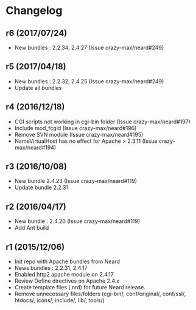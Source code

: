 # Changelog

## r6 (2017/07/24)

* New bundles : 2.2.34, 2.4.27 (Issue crazy-max/neard#249)

## r5 (2017/04/18)

* New bundles : 2.2.32, 2.4.25 (Issue crazy-max/neard#249)
* Update all bundles

## r4 (2016/12/18)

* CGI scripts not working in cgi-bin folder (Issue crazy-max/neard#197)
* Include mod_fcgid (Issue crazy-max/neard#196)
* Remove SVN module (Issue crazy-max/neard#195)
* NameVirtualHost has no effect for Apache > 2.3.11 (Issue crazy-max/neard#194)

## r3 (2016/10/08)

* New bundle 2.4.23 (Issue crazy-max/neard#119)
* Update bundle 2.2.31

## r2 (2016/04/17)

* New bundle : 2.4.20 (Issue crazy-max/neard#119)
* Add Ant build

## r1 (2015/12/06)

* Init repo with Apache bundles from Neard
* News bundles : 2.2.31, 2.4.17
* Enabled http2 apache module on 2.4.17
* Review Define directives on Apache 2.4.x
* Create template files (.nrd) for future Neard release.
* Remove unnecessary files/folders (cgi-bin/, conf/original/, conf/ssl/, htdocs/, icons/, include/, lib/, tools/)
